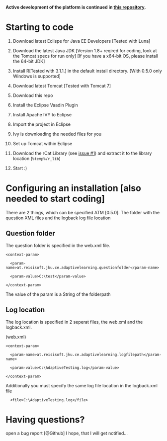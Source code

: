 **Active development of the platform is continued in [this repository](https://github.com/win-ce/AdaptiveTesting2).**

Starting to code
================

1.  Download latest Eclispe for Java EE Developers [Tested with Luna]

2.  Download the latest Java JDK [Version 1.8+ reqired for coding, look at the
    Tomcat specs for run only] [If you have a x64-bit OS, please install the
    64-bit JDK]

3.  Install R[Tested with 3.1.1.] in the default install directory. [With 0.5.0
    only Windows is supported]

4.  Download latest Tomcat [Tested with Tomcat 7]

5.  Download this repo

6.  Install the Eclipse Vaadin Plugin

7.  Install Apache IVY to Eclipse

8.  Import the project in Eclipse

9.  Ivy is downloading the needed files for you

10. Set up Tomcat within Eclipse

11. Download the rCat Library (see [issue #1](https://github.com/reisi007/AdaptiveTesting/issues/1)) and extract it to the library location (`%temp%/r_lib`)

12. Start :)

Configuring an installation [also needed to start coding]
=========================================================

There are 2 things, which can be specified ATM [0.5.0]. The folder with the
question XML files and the logback log file location

Question folder
---------------

The question folder is specified in the web.xml file.

~~~~~~~~~~~~~~~~~~~~~~~~~~~~~~~~~~~~~~~~~~~~~~~~~~~~~~~~~~~~~~~~~~~~~~~~~~~~~~~~
<context-param>
~~~~~~~~~~~~~~~~~~~~~~~~~~~~~~~~~~~~~~~~~~~~~~~~~~~~~~~~~~~~~~~~~~~~~~~~~~~~~~~~

~~~~~~~~~~~~~~~~~~~~~~~~~~~~~~~~~~~~~~~~~~~~~~~~~~~~~~~~~~~~~~~~~~~~~~~~~~~~~~~~
  <param-name>at.reisisoft.jku.ce.adaptivelearning.questionfolder</param-name>
~~~~~~~~~~~~~~~~~~~~~~~~~~~~~~~~~~~~~~~~~~~~~~~~~~~~~~~~~~~~~~~~~~~~~~~~~~~~~~~~

~~~~~~~~~~~~~~~~~~~~~~~~~~~~~~~~~~~~~~~~~~~~~~~~~~~~~~~~~~~~~~~~~~~~~~~~~~~~~~~~
  <param-value>C:\test</param-value>
~~~~~~~~~~~~~~~~~~~~~~~~~~~~~~~~~~~~~~~~~~~~~~~~~~~~~~~~~~~~~~~~~~~~~~~~~~~~~~~~

~~~~~~~~~~~~~~~~~~~~~~~~~~~~~~~~~~~~~~~~~~~~~~~~~~~~~~~~~~~~~~~~~~~~~~~~~~~~~~~~
</context-param>
~~~~~~~~~~~~~~~~~~~~~~~~~~~~~~~~~~~~~~~~~~~~~~~~~~~~~~~~~~~~~~~~~~~~~~~~~~~~~~~~

The value of the param is a String of the folderpath

Log location
------------

The log location is specified in 2 seperat files, the web.xml and the
logback.xml.

(web.xml)

~~~~~~~~~~~~~~~~~~~~~~~~~~~~~~~~~~~~~~~~~~~~~~~~~~~~~~~~~~~~~~~~~~~~~~~~~~~~~~~~
<context-param>
~~~~~~~~~~~~~~~~~~~~~~~~~~~~~~~~~~~~~~~~~~~~~~~~~~~~~~~~~~~~~~~~~~~~~~~~~~~~~~~~

~~~~~~~~~~~~~~~~~~~~~~~~~~~~~~~~~~~~~~~~~~~~~~~~~~~~~~~~~~~~~~~~~~~~~~~~~~~~~~~~
  <param-name>at.reisisoft.jku.ce.adaptivelearning.logfilepath</param-name>
~~~~~~~~~~~~~~~~~~~~~~~~~~~~~~~~~~~~~~~~~~~~~~~~~~~~~~~~~~~~~~~~~~~~~~~~~~~~~~~~

~~~~~~~~~~~~~~~~~~~~~~~~~~~~~~~~~~~~~~~~~~~~~~~~~~~~~~~~~~~~~~~~~~~~~~~~~~~~~~~~
  <param-value>C:\AdaptiveTesting.log</param-value>
~~~~~~~~~~~~~~~~~~~~~~~~~~~~~~~~~~~~~~~~~~~~~~~~~~~~~~~~~~~~~~~~~~~~~~~~~~~~~~~~

~~~~~~~~~~~~~~~~~~~~~~~~~~~~~~~~~~~~~~~~~~~~~~~~~~~~~~~~~~~~~~~~~~~~~~~~~~~~~~~~
</context-param>
~~~~~~~~~~~~~~~~~~~~~~~~~~~~~~~~~~~~~~~~~~~~~~~~~~~~~~~~~~~~~~~~~~~~~~~~~~~~~~~~

Additionally you must specify the same​ log file location in the logback.xml
file

~~~~~~~~~~~~~~~~~~~~~~~~~~~~~~~~~~~~~~~~~~~~~~~~~~~~~~~~~~~~~~~~~~~~~~~~~~~~~~~~
  <file>C:\AdaptiveTesting.log</file>
~~~~~~~~~~~~~~~~~~~~~~~~~~~~~~~~~~~~~~~~~~~~~~~~~~~~~~~~~~~~~~~~~~~~~~~~~~~~~~~~

Having questions?
=================

open a bug report [@Github] I hope, that I will get notified...
